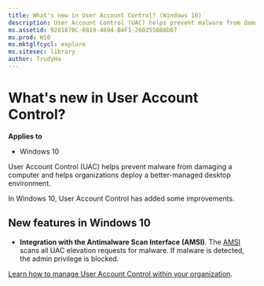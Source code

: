 ```yaml
---
title: What's new in User Account Control? (Windows 10)
description: User Account Control (UAC) helps prevent malware from damaging a computer and helps organizations deploy a better-managed desktop environment.
ms.assetid: 9281870C-0819-4694-B4F1-260255BB8D07
ms.prod: W10
ms.mktglfcycl: explore
ms.sitesec: library
author: TrudyHa
---
```


# What's new in User Account Control?


**Applies to**

-   Windows 10

User Account Control (UAC) helps prevent malware from damaging a computer and helps organizations deploy a better-managed desktop environment.

In Windows 10, User Account Control has added some improvements.

## New features in Windows 10


-   **Integration with the Antimalware Scan Interface (AMSI)**. The [AMSI](http://msdn.microsoft.com/library/windows/desktop/dn889587.aspx) scans all UAC elevation requests for malware. If malware is detected, the admin privilege is blocked.

[Learn how to manage User Account Control within your organization](windows/keep-secure/user-account-control-overview.md).

 

 





